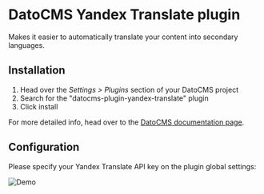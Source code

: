 # DatoCMS Yandex Translate plugin

Makes it easier to automatically translate your content into secondary languages.

## Installation

1. Head over the *Settings > Plugins* section of your DatoCMS project
2. Search for the "datocms-plugin-yandex-translate" plugin
3. Click install

For more detailed info, head over to the [DatoCMS documentation page](https://www.datocms.com/docs/plugins/install/).

## Configuration

Please specify your Yandex Translate API key on the plugin global settings:

![Demo](https://raw.githubusercontent.com/datocms/plugins/master/yandex-translate/docs/settings.png)
